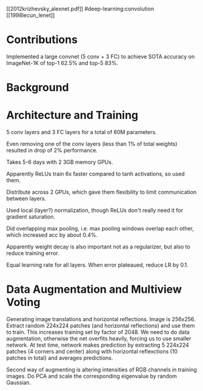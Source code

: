 [[2012krizhevsky_alexnet.pdf]]
#deep-learning:convolution
[[1998lecun_lenet]]

# Contributions 
   Implemented a large convnet (5 conv + 3 FC) to achieve SOTA accuracy on ImageNet-1K of top-1 62.5% and top-5 83%. 

# Background 


# Architecture and Training

   5 conv layers and 3 FC layers for a total of 60M parameters. 

   Even removing one of the conv layers (less than 1% of total weights) resulted in drop of 2% performance. 

   Takes 5-6 days with 2 3GB memory GPUs. 

   Apparently ReLUs train 6x faster compared to tanh activations, so used them. 

   Distribute across 2 GPUs, which gave them flexibility to limit communication between layers. 

   Used local (layer?) normalization, though ReLUs don't really need it for gradient saturation. 

   Did overlapping max pooling, i.e. max pooling windows overlap each other, which increased acc by about 0.4%. 

   Apparently weight decay is also important not as a regularizer, but also to reduce training error. 

   Equal learning rate for all layers. When error plateaued, reduce LR by 0.1.  

# Data Augmentation and Multiview Voting
   
   Generating image translations and horizontal reflections. Image is 256x256. Extract random 224x224 patches (and horizontal reflections) and use them to train. This increases training set by factor of 2048. We need to do data augmentation, otherwise the net overfits heavily, forcing us to use smaller network. At test time, network makes prediction by extracting 5 224x224 patches (4 corners and center) along with horizontal reflexctions (10 patches in total) and averages predictions. 

   Second way of augmenting is altering intensities of RGB channels in training images. Do PCA and scale the corresponding eigenvalue by random Gaussian. 
